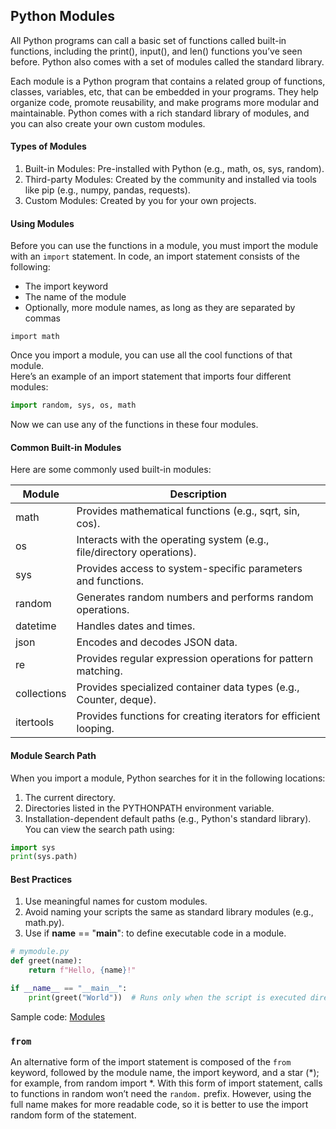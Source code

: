 ## Python Modules
All Python programs can call a basic set of functions called built-in functions, including the print(), input(), and len() functions you’ve seen before. Python also comes with a set of modules called the standard library.  

Each module is a Python program that contains a related group of functions, classes, variables, etc, that can be embedded in your programs. They help organize code, promote reusability, and make programs more modular and maintainable. Python comes with a rich standard library of modules, and you can also create your own custom modules.  
#### Types of Modules
1. Built-in Modules: Pre-installed with Python (e.g., math, os, sys, random).
2. Third-party Modules: Created by the community and installed via tools like pip (e.g., numpy, pandas, requests).
3. Custom Modules: Created by you for your own projects.
#### Using Modules
Before you can use the functions in a module, you must import the module with an `import` statement. In code, an import statement consists of the following:
- The import keyword
- The name of the module
- Optionally, more module names, as long as they are separated by commas
```
import math
```
Once you import a module, you can use all the cool functions of that module.  
Here’s an example of an import statement that imports four different modules:  
```python
import random, sys, os, math
```
Now we can use any of the functions in these four modules.

#### Common Built-in Modules
Here are some commonly used built-in modules:

| Module	| Description |
|---------|-------------|
| math	| Provides mathematical functions (e.g., sqrt, sin, cos). |
| os	| Interacts with the operating system (e.g., file/directory operations).|
| sys	| Provides access to system-specific parameters and functions. |
| random	| Generates random numbers and performs random operations. |
| datetime	| Handles dates and times. |
| json	| Encodes and decodes JSON data. |
| re	| Provides regular expression operations for pattern matching. |
| collections	| Provides specialized container data types (e.g., Counter, deque). |
| itertools	| Provides functions for creating iterators for efficient looping. |  
#### Module Search Path
When you import a module, Python searches for it in the following locations:
1. The current directory.
2. Directories listed in the PYTHONPATH environment variable.
3. Installation-dependent default paths (e.g., Python's standard library).  
You can view the search path using:
```python
import sys
print(sys.path)
```
#### Best Practices
1. Use meaningful names for custom modules.
2. Avoid naming your scripts the same as standard library modules (e.g., math.py).
3. Use if __name__ == "__main__": to define executable code in a module.
``` python 
# mymodule.py
def greet(name):
    return f"Hello, {name}!"

if __name__ == "__main__":
    print(greet("World"))  # Runs only when the script is executed directly
```
Sample code: [Modules](https://github.com/tamunoWoks/python_tutorial/blob/main/modules.ipynb)

### `from`
An alternative form of the import statement is composed of the `from` keyword, followed by the module name, the import keyword, and a star (*); for example, from random import *. 
With this form of import statement, calls to functions in random won’t need the `random.` prefix. However, using the full name makes for more readable code, so it is better to use the import random form of the statement.

